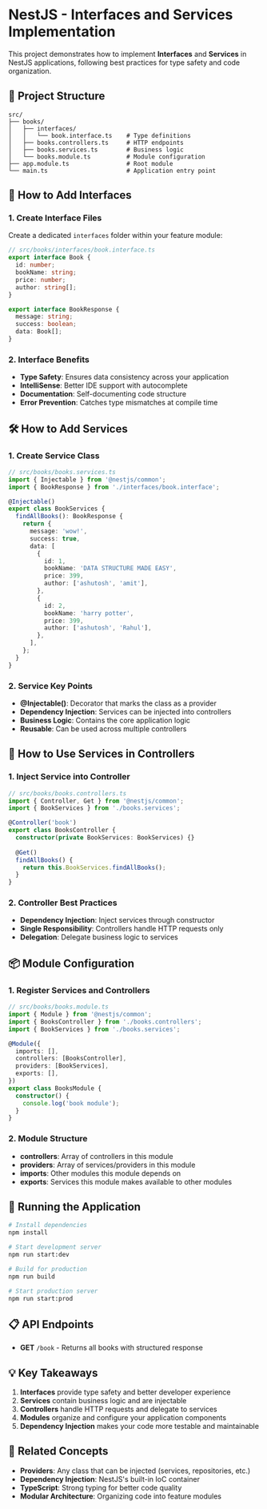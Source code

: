 # NestJS - Interfaces and Services Implementation

This project demonstrates how to implement **Interfaces** and **Services** in NestJS applications, following best practices for type safety and code organization.

## 📁 Project Structure

```
src/
├── books/
│   ├── interfaces/
│   │   └── book.interface.ts    # Type definitions
│   ├── books.controllers.ts     # HTTP endpoints
│   ├── books.services.ts        # Business logic
│   └── books.module.ts          # Module configuration
├── app.module.ts                # Root module
└── main.ts                      # Application entry point
```

## 🔧 How to Add Interfaces

### 1. Create Interface Files

Create a dedicated `interfaces` folder within your feature module:

```typescript
// src/books/interfaces/book.interface.ts
export interface Book {
  id: number;
  bookName: string;
  price: number;
  author: string[];
}

export interface BookResponse {
  message: string;
  success: boolean;
  data: Book[];
}
```

### 2. Interface Benefits

- **Type Safety**: Ensures data consistency across your application
- **IntelliSense**: Better IDE support with autocomplete
- **Documentation**: Self-documenting code structure
- **Error Prevention**: Catches type mismatches at compile time

## 🛠️ How to Add Services

### 1. Create Service Class

```typescript
// src/books/books.services.ts
import { Injectable } from '@nestjs/common';
import { BookResponse } from './interfaces/book.interface';

@Injectable()
export class BookServices {
  findAllBooks(): BookResponse {
    return {
      message: 'wow!',
      success: true,
      data: [
        {
          id: 1,
          bookName: 'DATA STRUCTURE MADE EASY',
          price: 399,
          author: ['ashutosh', 'amit'],
        },
        {
          id: 2,
          bookName: 'harry potter',
          price: 399,
          author: ['ashutosh', 'Rahul'],
        },
      ],
    };
  }
}
```

### 2. Service Key Points

- **@Injectable()**: Decorator that marks the class as a provider
- **Dependency Injection**: Services can be injected into controllers
- **Business Logic**: Contains the core application logic
- **Reusable**: Can be used across multiple controllers

## 🎯 How to Use Services in Controllers

### 1. Inject Service into Controller

```typescript
// src/books/books.controllers.ts
import { Controller, Get } from '@nestjs/common';
import { BookServices } from './books.services';

@Controller('book')
export class BooksController {
  constructor(private BookServices: BookServices) {}
  
  @Get()
  findAllBooks() {
    return this.BookServices.findAllBooks();
  }
}
```

### 2. Controller Best Practices

- **Dependency Injection**: Inject services through constructor
- **Single Responsibility**: Controllers handle HTTP requests only
- **Delegation**: Delegate business logic to services

## 📦 Module Configuration

### 1. Register Services and Controllers

```typescript
// src/books/books.module.ts
import { Module } from '@nestjs/common';
import { BooksController } from './books.controllers';
import { BookServices } from './books.services';

@Module({
  imports: [],
  controllers: [BooksController],
  providers: [BookServices],
  exports: [],
})
export class BooksModule {
  constructor() {
    console.log('book module');
  }
}
```

### 2. Module Structure

- **controllers**: Array of controllers in this module
- **providers**: Array of services/providers in this module
- **imports**: Other modules this module depends on
- **exports**: Services this module makes available to other modules

## 🚀 Running the Application

```bash
# Install dependencies
npm install

# Start development server
npm run start:dev

# Build for production
npm run build

# Start production server
npm run start:prod
```

## 📋 API Endpoints

- **GET** `/book` - Returns all books with structured response

## 💡 Key Takeaways

1. **Interfaces** provide type safety and better developer experience
2. **Services** contain business logic and are injectable
3. **Controllers** handle HTTP requests and delegate to services
4. **Modules** organize and configure your application components
5. **Dependency Injection** makes your code more testable and maintainable

## 🔗 Related Concepts

- **Providers**: Any class that can be injected (services, repositories, etc.)
- **Dependency Injection**: NestJS's built-in IoC container
- **TypeScript**: Strong typing for better code quality
- **Modular Architecture**: Organizing code into feature modules 